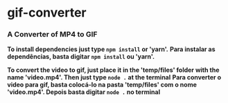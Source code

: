 # gif-converter
### A Converter of MP4 to GIF

**To install dependencies just type ```npm install``` or 'yarn'.** 
**Para instalar as dependências, basta digitar ```npm install``` ou 'yarn'.**

**To convert the video to gif, just place it in the 'temp/files' folder with the name 'video.mp4'. Then just type ```node .``` at the terminal**
**Para converter o video para gif, basta colocá-lo na pasta 'temp/files' com o nome 'video.mp4'. Depois basta digitar ```node .``` no terminal**
